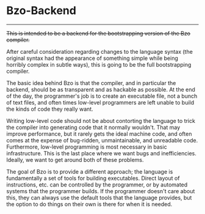 # Bzo-Backend

---

~~This is intended to be a backend for the bootstrapping version of the Bzo compiler.~~

After careful consideration regarding changes to the language syntax (the original syntax had the appearance of something simple while being horribly complex in subtle ways), this is going to be the full bootstrapping compiler.

The basic idea behind Bzo is that the compiler, and in particular the backend, should be as transparent and as hackable as possible. At the end of the day, the programmer's job is to create an executable file, not a bunch of text files, and often times low-level programmers are left unable to build the kinds of code they really want.

Writing low-level code should not be about contorting the language to trick the compiler into generating code that it normally wouldn't. That may improve performance, but it rarely gets the ideal machine code, and often comes at the expense of bug-ridden, unmaintainable, and unreadable code. Furthermore, low-level programming is most necessary in basic infrastructure. This is the last place where we want bugs and inefficiencies. Ideally, we want to get around both of these problems.

The goal of Bzo is to provide a different approach; the language is fundamentally a set of tools for building executables. Direct layout of instructions, etc. can be controlled by the programmer, or by automated systems that the programmer builds. If the programmer doesn't care about this, they can always use the default tools that the language provides, but the option to do things on their own is there for when it is needed.
